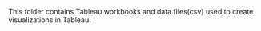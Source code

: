 This folder contains Tableau workbooks and data files(csv) used to create visualizations in Tableau.
